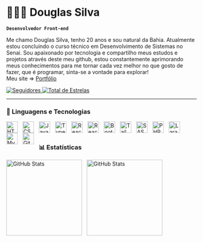 # 👨🏾‍💻 Douglas Silva

**`Desenvolvedor Front-end`**

Me chamo Douglas Silva, tenho 20 anos e sou natural da Bahia. Atualmente estou concluindo o curso técnico em Desenvolvimento de Sistemas no Senai. Sou apaixonado por tecnologia e compartilho meus estudos e projetos através deste meu github, estou constantemente aprimorando meus conhecimentos para me tornar cada vez melhor no que gosto de fazer, que é programar, sinta-se a vontade para explorar! <br/>
Meu site => [Portfólio](https://portfolio-beige-eight-35.vercel.app/)

<p align="left">
   <a href="https://github.com/douglass154?tab=followers">
      <img 
         alt="Seguidores" 
         title="Me siga no Github" 
         src="https://custom-icon-badges.demolab.com/github/followers/douglass154?color=236ad3&labelColor=1155ba&style=for-the-badge&logo=github&label=Seguidores&logoColor=white"
      />
   </a>
   <a href="https://github.com/douglass154?tab=repositories&sort=stargazers">
      <img 
         alt="Total de Estrelas" 
         title="Total de Estrelas Github" 
         src="https://custom-icon-badges.demolab.com/github/stars/douglass154?color=55960&labelColor=488207&style=for-the-badge&logo=star&label=estrelas"
      />
   </a>
</p>

---

### 🤖 Linguagens e Tecnologias

<img 
   align="left" 
   alt="HTML"
   title="HTML" 
   width="30px" 
   style="padding-right: 10px;" 
   src="https://cdn.jsdelivr.net/gh/devicons/devicon@latest/icons/html5/html5-original.svg" 
/>
<img 
   align="left" 
   alt="CSS" 
   title="CSS"
   width="30px" 
   style="padding-right: 10px;" 
   src="https://cdn.jsdelivr.net/gh/devicons/devicon@latest/icons/css3/css3-original.svg" 
/>
<img 
   align="left" 
   alt="JavaScript" 
   title="JavaScript"
   width="30px" 
   style="padding-right: 10px;" 
   src="https://cdn.jsdelivr.net/gh/devicons/devicon@latest/icons/javascript/javascript-original.svg" 
/>
<img 
   align="left" 
   alt="TypeScript"
   title="TypeScript" 
   width="30px" 
   style="padding-right: 10px;" 
   src="https://cdn.jsdelivr.net/gh/devicons/devicon@latest/icons/typescript/typescript-original.svg" 
/>
<img 
   align="left" 
   alt="React"
   title="React" 
   width="30px" 
   style="padding-right: 10px;" 
   src="https://cdn.jsdelivr.net/gh/devicons/devicon@latest/icons/react/react-original.svg" 
/>
<img 
   align="left" 
   alt="React"
   title="React" 
   width="30px" 
   style="padding-right: 10px;" 
   src="https://cdn.jsdelivr.net/gh/devicons/devicon@latest/icons/vitejs/vitejs-original.svg" 
/>
<img 
   align="left" 
   alt="Bootstrap"
   title="Bootstrap" 
   width="30px" 
   style="padding-right: 10px;" 
   src="https://cdn.jsdelivr.net/gh/devicons/devicon@latest/icons/bootstrap/bootstrap-original.svg" 
/>
<img 
   align="left" 
   alt="Tailwind" 
   title="Tailwind"
   width="30px" 
   style="padding-right: 10px;" 
   src="https://cdn.jsdelivr.net/gh/devicons/devicon@latest/icons/tailwindcss/tailwindcss-original.svg" 
/>
<img 
   align="left" 
   alt="SASS" 
   title="SASS"
   width="30px" 
   style="padding-right: 10px;" 
   src="https://cdn.jsdelivr.net/gh/devicons/devicon@latest/icons/sass/sass-original.svg" 
/>
<img 
   align="left" 
   alt="PHP" 
   title="PHP"
   width="30px" 
   style="padding-right: 10px;" 
   src="https://cdn.jsdelivr.net/gh/devicons/devicon@latest/icons/php/php-original.svg" 
/>
<img 
   align="left" 
   alt="Laravel" 
   title="Laravel"
   width="30px" 
   style="padding-right: 10px;" 
   src="https://cdn.jsdelivr.net/gh/devicons/devicon@latest/icons/laravel/laravel-original.svg" 
/>
<img 
   align="left" 
   alt="MySQL" 
   title="MySQL"
   width="30px" 
   style="padding-right: 10px;" 
   src="https://cdn.jsdelivr.net/gh/devicons/devicon@latest/icons/mysql/mysql-original.svg" 
/>
<img 
   align="left" 
   alt="Git" 
   title="Git"
   width="30px" 
   style="padding-right: 10px;" 
   src="https://cdn.jsdelivr.net/gh/devicons/devicon@latest/icons/git/git-original.svg" 
/>

<br/>
<br/>

### 📊 Estatísticas

<p>
   <img 
      align="left" 
      alt="GitHub Stats" 
      height="200" 
      style="padding-right: 10px;" 
      src="https://github-readme-stats.vercel.app/api?username=douglass154&show_icons=true&theme=radical&include_all_commits=true&locale=pt-br" 
   />

   <img 
      align="left" 
      alt="GitHub Stats" 
      height="200" 
      src="https://github-readme-stats.vercel.app/api/top-langs/?username=douglass154&theme=radical&layout=compact&custom_title=Tecnologias&langs_count=6" 
   />

</p>

